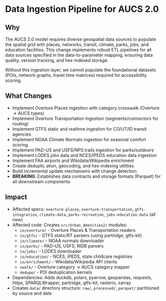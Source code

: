 # Data Ingestion Pipeline for AUCS 2.0

## Why

The AUCS 2.0 model requires diverse geospatial data sources to populate the spatial grid with places, networks, transit, climate, parks, jobs, and education facilities. This change implements robust ETL pipelines for all data sources specified in the data-to-parameter mapping, ensuring data quality, version tracking, and hex-indexed storage.

Without this ingestion layer, we cannot populate the foundational datasets (POIs, network graphs, travel time matrices) required for accessibility scoring.

## What Changes

- Implement Overture Places ingestion with category crosswalk (Overture → AUCS types)
- Implement Overture Transportation ingestion (segments/connectors for routing)
- Implement GTFS static and realtime ingestion for CO/UT/ID transit agencies
- Implement NOAA Climate Normals ingestion for seasonal comfort scoring
- Implement PAD-US and USFS/NPS trails ingestion for parks/outdoors
- Implement LODES jobs data and NCES/IPEDS education data ingestion
- Implement FAA airports and Wikidata/Wikipedia enrichment
- Create deduplic ation, geocoding, and hex-indexing utilities
- Build incremental update mechanisms with change detection
- **BREAKING**: Establishes data contracts and storage formats (Parquet) for all downstream components

## Impact

- Affected specs: `overture-places`, `overture-transportation`, `gtfs-integration`, `climate-data`, `parks-recreation`, `jobs-education-data` (all new)
- Affected code: Creates `src/Urban_Amenities2/` modules:
  - `io/overture/` - Overture Places & Transportation readers
  - `io/gtfs/` - GTFS static/RT parsers (using partridge, gtfs-kit)
  - `io/climate/` - NOAA normals downloader
  - `io/parks/` - PAD-US, USFS, RIDB parsers
  - `io/jobs/` - LODES downloader
  - `io/education/` - NCES, IPEDS, state childcare registries
  - `io/enrichment/` - Wikidata/Wikipedia API clients
  - `xwalk/` - Overture category → AUCS category mapper
  - `dedupe/` - POI deduplication kernels
- Dependencies: Adds duckdb, polars, pyarrow, geopandas, requests, httpx, SPARQLWrapper, partridge, gtfs-kit, rasterio, xarray
- Creates `data/` directory structure: `raw/`, `processed/`, `parquet/` partitioned by source and date
